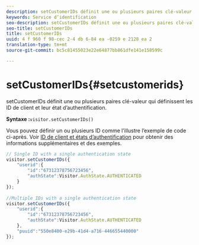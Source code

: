 ```yaml
---
description: setCustomerIDs définit une ou plusieurs paires clé-valeur qui définissent les ID de client et leur état d’authentification.
keywords: Service d’identification
seo-description: setCustomerIDs définit une ou plusieurs paires clé-valeur qui définissent les ID de client et leur état d’authentification.
seo-title: setCustomerIDs
title: setCustomerIDs
uuid: 4 f 960 f 98-cec 2-4 db 6-84 ea -0259 e 2128 ea 2
translation-type: tm+mt
source-git-commit: bc5c81455023e22e64877bb861dfe141e158599c

---
```



# setCustomerIDs{#setcustomerids}

setCustomerIDs définit une ou plusieurs paires clé-valeur qui définissent les ID de client et leur état d’authentification.

**Syntaxe :**`visitor.setCustomerIDs()`

Vous pouvez définir un ou plusieurs ID comme l’illustre l’exemple de code ci-après. Voir [ID de client et états d’authentification](../../reference/authenticated-state.md) pour obtenir des informations supplémentaires et des exemples.

```js
// Single ID with a single authentication state 
visitor.setCustomerIDs({ 
    "userid":{ 
        "id":"67312378756723456", 
        "authState":Visitor.AuthState.AUTHENTICATED 
    } 
}); 
 
//Multiple IDs with a single authentication state 
visitor.setCustomerIDs({ 
    "userid":{ 
        "id":"67312378756723456", 
        "authState":Visitor.AuthState.AUTHENTICATED 
    }, 
    "puuid":"550e8400-e29b-41d4-a716-446655440000" 
});
```

